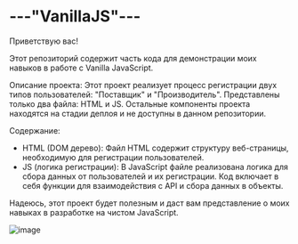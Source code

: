 # ---"VanillaJS"---

Приветствую вас!

Этот репозиторий содержит часть кода для демонстрации моих навыков в работе с Vanilla JavaScript.

Описание проекта:
Этот проект реализует процесс регистрации двух типов пользователей: "Поставщик" и "Производитель". Представлены только два файла: HTML и JS. Остальные компоненты проекта находятся на стадии деплоя и не доступны в данном репозитории.

Содержание:
- HTML (DOM дерево): Файл HTML содержит структуру веб-страницы, необходимую для регистрации пользователей.
- JS (логика регистрации): В JavaScript файле реализована логика для сбора данных от пользователей и их регистрации. Код включает в себя функции для взаимодействия с API и сбора данных в объекты.

Надеюсь, этот проект будет полезным и даст вам представление о моих навыках в разработке на чистом JavaScript.

![image](https://github.com/Aleksandr-Khokhrin/MyForumApp_react-front/assets/147053338/d1421d97-c486-45f4-b34f-5faede758ca4)
